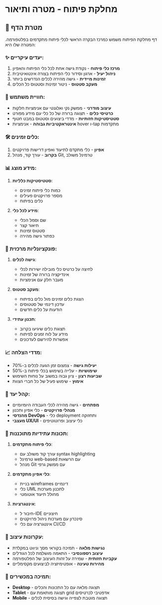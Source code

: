 # מחלקת פיתוח - מטרה ותיאור

## 🎯 מטרת הדף

דף מחלקת הפיתוח משמש כמרכז הבקרה הראשי לכלי פיתוח מתקדמים בפלטפורמה. המטרה שלו היא:

### ✨ יעדים עיקריים:

1. **מרכז כלי פיתוח** - נקודת גישה אחת לכל כלי הפיתוח והאפיון
2. **ניהול יעיל** - ארגון וסידור כלי הפיתוח בצורה אינטואיטיבית  
3. **זמינות מיידית** - גישה מהירה לכלים הנדרשים ביותר
4. **מעקב סטטוס** - ניטור זמינות וסטטוס כל הכלים

### 🎨 חוויית משתמש:

- **עיצוב מודרני** - ממשק נקי ואלגנטי עם אנימציות חלקות
- **כרטיסי כלים** - תצוגה ברורה של כל כלי עם מידע מפורט
- **סטטיסטיקות חזותיות** - מדדי ביצועים וסטטוס במבט חטוף
- **אינטראקטיביות גבוהה** - אנימציות hover ו-tap מתקדמות

### 🛠️ כלים זמינים:

1. **אפיון** - כלי מתקדם לתיעוד ואפיון דרישות פרויקטים
2. **בקרוב** - עורך קוד, מנהל Git, טרמינל משולב

### 📊 מידע מוצג:

1. **סטטיסטיקות כלליות**:
   - כמות כלי פיתוח זמינים
   - מספר פרויקטים פעילים  
   - כלים בפיתוח

2. **מידע לכל כלי**:
   - שם וסמל הכלי
   - תיאור קצר
   - סטטוס זמינות
   - כפתור גישה מהירה

### 🚀 פונקציונליות מרכזית:

1. **גישה לכלים**:
   - לחיצה על כרטיס כלי מובילה ישירות לכלי
   - אינדיקציה ברורה של זמינות
   - מעבר חלק עם אנימציות

2. **מעקב סטטוס**:
   - הצגת כלים זמינים מול כלים בפיתוח
   - עדכון דינמי של סטטוסים
   - הודעות על כלים חדשים

3. **תכנון עתידי**:
   - תצוגת כלים שיגיעו בקרוב
   - מידע על לוח זמנים לפיתוח
   - אפשרות להירשם לעדכונים

### 📈 מדדי הצלחה:

- **יעילות גישה** - צמצום זמן הגעה לכלים ב-70%
- **שימושיות** - עלייה בשימוש בכלי פיתוח ב-50%
- **שביעות רצון** - ציון גבוה במשוב על נוחות השימוש
- **אימוץ** - שימוש פעיל של כל חברי הצוות

### 👥 קהל יעד:

- **מפתחים** - גישה מהירה לכלי העבודה היומיומיים
- **מנהלי פרויקטים** - כלי אפיון ותכנון
- **מהנדסי DevOps** - כלי deployment ותחזוקה
- **מעצבי UX/UI** - כלי עיצוב ופרוטוטיפים

### 🔮 תכונות עתידיות מתוכננות:

1. **כלי פיתוח מתקדמים**:
   - עורך קוד משולב עם syntax highlighting
   - טרמינל web-based עם הרשאות
   - מנהל Git עם ממשק גרפי

2. **כלי אפיון מתקדמים**:
   - בניית wireframes דינמיים
   - כלי UML לתכנון מערכות
   - מחולל תיעוד אוטומטי

3. **אינטגרציות**:
   - חיבור ל-IDE חיצוניים
   - סינכרון עם מערכות ניהול פרויקטים
   - אינטגרציה עם כלי CI/CD

### 🎨 עקרונות עיצוב:

- **נגישות מלאה** - תמיכה בקוראי מסך וניווט במקלדת
- **עיצוב רספונסיבי** - התאמה מושלמת לכל הגודלים
- **עקביות חזותית** - שמירה על זהות העיצוב של הפלטפורמה
- **מהירות טעינה** - אופטימיזציה לביצועים מקסימליים

### 📱 תמיכה במכשירים:

- **Desktop** - תצוגה מלאה עם כל התכונות והכלים
- **Tablet** - תצוגה מותאמת עם grid אדפטיבי לכרטיסים
- **Mobile** - תצוגה מוטבת לצפייה וגישה בסיסית לכלים
